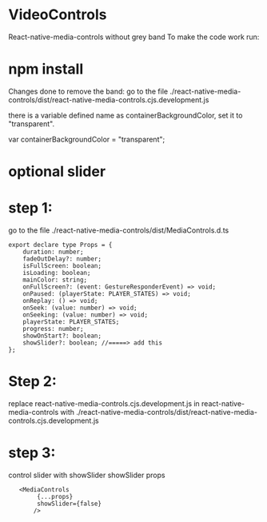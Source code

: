# VideoControls
React-native-media-controls without grey band
To make the code work run:
#  npm install

Changes done to remove the band:
go to the file ./react-native-media-controls/dist/react-native-media-controls.cjs.development.js 

there is a variable defined name as containerBackgroundColor,
 set it to "transparent".

var containerBackgroundColor = "transparent";

# optional slider

# step 1:
go to the file ./react-native-media-controls/dist/MediaControls.d.ts
```
export declare type Props = {
    duration: number;
    fadeOutDelay?: number;
    isFullScreen: boolean;
    isLoading: boolean;
    mainColor: string;
    onFullScreen?: (event: GestureResponderEvent) => void;
    onPaused: (playerState: PLAYER_STATES) => void;
    onReplay: () => void;
    onSeek: (value: number) => void;
    onSeeking: (value: number) => void;
    playerState: PLAYER_STATES;
    progress: number;
    showOnStart?: boolean;
    showSlider?: boolean; //=====> add this 
};

```
# Step 2: 
replace react-native-media-controls.cjs.development.js in react-native-media-controls with ./react-native-media-controls/dist/react-native-media-controls.cjs.development.js

# step 3: 
control slider with showSlider showSlider props
```
   <MediaControls
        {...props}
        showSlider={false}
       />
```


